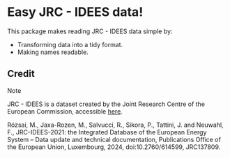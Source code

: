 # Easy JRC - IDEES data!

This package makes reading JRC - IDEES data simple by:

- Transforming data into a tidy format.
- Making names readable.

## Credit

>[!NOTE]
>JRC - IDEES is a dataset created by the Joint Research Centre of the European Commission, accessible [here](https://publications.jrc.ec.europa.eu/repository/handle/JRC137809).
>
>Rózsai, M., Jaxa-Rozen, M., Salvucci, R., Sikora, P., Tattini, J. and Neuwahl, F., JRC-IDEES-2021: the Integrated Database of the European Energy System – Data update and technical documentation, Publications Office of the European Union, Luxembourg, 2024, doi:10.2760/614599, JRC137809.
